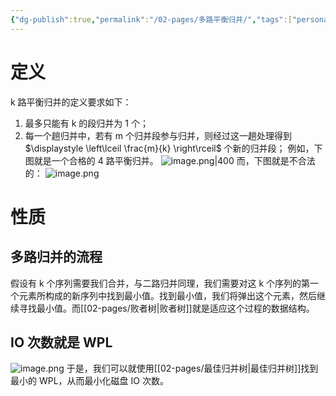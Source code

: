 ```yaml
---
{"dg-publish":true,"permalink":"/02-pages/多路平衡归并/","tags":["personal/blog","algorithm/sorting/归并排序"]}
---
```


# 定义
k 路平衡归并的定义要求如下：
 1. 最多只能有 k 的段归并为 1 个；
 2. 每一个趟归并中，若有 m 个归并段参与归并，则经过这一趟处理得到 $\displaystyle \left\lceil  \frac{m}{k}  \right\rceil$ 个新的归并段；
例如，下图就是一个合格的 4 路平衡归并。
![image.png|400](https://yelanyanyu-img-bed.oss-cn-hangzhou.aliyuncs.com/img/blog/2024/05/20240518105826.png)
而，下图就是不合法的：
![image.png](https://yelanyanyu-img-bed.oss-cn-hangzhou.aliyuncs.com/img/blog/2024/05/20240518155924.png)
# 性质
## 多路归并的流程
假设有 k 个序列需要我们合并，与二路归并同理，我们需要对这 k 个序列的第一个元素所构成的新序列中找到最小值。找到最小值，我们将弹出这个元素，然后继续寻找最小值。而[[02-pages/败者树\|败者树]]就是适应这个过程的数据结构。

## IO 次数就是 WPL
![image.png](https://yelanyanyu-img-bed.oss-cn-hangzhou.aliyuncs.com/img/blog/2024/05/20240518161154.png)
于是，我们可以就使用[[02-pages/最佳归并树\|最佳归并树]]找到最小的 WPL，从而最小化磁盘 IO 次数。

